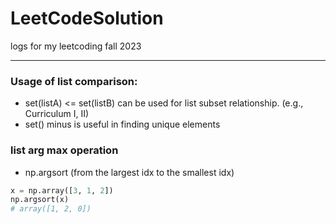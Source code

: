 # LeetCodeSolution
logs for my leetcoding fall 2023



----

### Usage of list comparison: 
- set(listA) <= set(listB) can be used for list subset relationship. (e.g., Curriculum I, II)
- set() minus is useful in finding unique elements


### list arg max operation
- np.argsort (from the largest idx to the smallest idx)
```python
x = np.array([3, 1, 2])
np.argsort(x)
# array([1, 2, 0])
```





